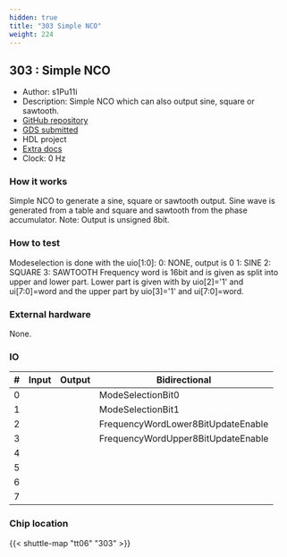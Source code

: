 ```yaml
---
hidden: true
title: "303 Simple NCO"
weight: 224
---
```


## 303 : Simple NCO

* Author: s1Pu11i
* Description: Simple NCO which can also output sine, square or sawtooth.
* [GitHub repository](https://github.com/s1Pu11i/tt06_simple_nco)
* [GDS submitted](https://github.com/s1Pu11i/tt06_simple_nco/actions/runs/8750375569)
* HDL project
* [Extra docs](None)
* Clock: 0 Hz

<!---

This file is used to generate your project datasheet. Please fill in the information below and delete any unused
sections.

You can also include images in this folder and reference them in the markdown. Each image must be less than
512 kb in size, and the combined size of all images must be less than 1 MB.
-->


### How it works

Simple NCO to generate a sine, square or sawtooth output.
Sine wave is generated from a table and square and sawtooth from the phase accumulator.
Note: Output is unsigned 8bit.

### How to test

Modeselection is done with the uio[1:0]:
0: NONE, output is 0
1: SINE
2: SQUARE
3: SAWTOOTH
Frequency word is 16bit and is given as split into upper and lower part. Lower part is given with by
uio[2]='1' and ui[7:0]=word and the upper part by uio[3]='1' and ui[7:0]=word.

### External hardware

None.


### IO

| # | Input          | Output         | Bidirectional   |
| - | -------------- | -------------- | --------------- |
| 0 |  |  | ModeSelectionBit0 |
| 1 |  |  | ModeSelectionBit1 |
| 2 |  |  | FrequencyWordLower8BitUpdateEnable |
| 3 |  |  | FrequencyWordUpper8BitUpdateEnable |
| 4 |  |  |  |
| 5 |  |  |  |
| 6 |  |  |  |
| 7 |  |  |  |

### Chip location

{{< shuttle-map "tt06" "303" >}}
